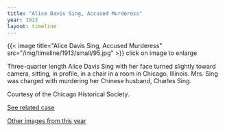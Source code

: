 ```yaml
---
title: "Alice Davis Sing, Accused Murderess"
year: 1913
layout: timeline
---
```


{{< image title="Alice Davis Sing, Accused Murderess" src="/img/timeline/1913/small/95.jpg" >}}
click on image to enlarge

Three-quarter length Alice Davis Sing with her face turned slightly toward camera, sitting, in profile, in a chair in a room in Chicago, Illinois. Mrs. Sing was charged with murdering her Chinese husband, Charles Sing. 

Courtesy of the Chicago Historical Society. 

[See related case](/database/4918/)  

[Other images from this year](/historical/timeline/1913)